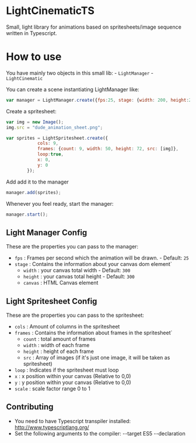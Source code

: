# LightCinematicTS
Small, light library for animations based on spritesheets/image sequence written in Typescript.

# How to use
You have mainly two objects in this small lib:
	- `LightManager`
	- `LightCinematic`

You can create a scene instantiating LightManager like:
```javascript
var manager = LightManager.create({fps:25, stage: {width: 200, height:200, canvas:document.getElementById('myCanvas')}});
```

Create a spritesheet:
```javascript
var img = new Image();
img.src = "dude_animation_sheet.png";

var sprites = LightSpritesheet.create({
			cols: 9,
			frames: {count: 9, width: 50, height: 72, src: [img]},
			loop:true,
			x: 0,
			y: 0
		});
```
Add add it to the manager

```javascript
manager.add(sprites);
```
Whenever you feel ready, start the manager:

```javascript
manager.start();
```

## Light Manager Config
These are the properties you can pass to the manager:

- `fps`         : Frames per second which the animation will be drawn. - Default: `25`
- `stage`     	: Contains the information about your canvas dom element`
	- `width`      : your canvas total width - Default: `300`
	- `height`      : your canvas total height - Default: `300`
	- `canvas`      : HTML Canvas element

## Light Spritesheet Config
These are the properties you can pass to the spritesheet:

- `cols`         : Amount of columns in the spritesheet
- `frames`     	: Contains the information about frames in the spritesheet`
	- `count`      : total amount of frames
	- `width`      : width of each frame
	- `height`      : height of each frame
	- `src`      : Array of images (if it's just one image, it will be taken as spritesheet)
- `loop`      : Indicates if the spritesheet must loop
- `x`      : x position within your canvas (Relative to 0,0)
- `y`      : y position within your canvas (Relative to 0,0)
- `scale`      : scale factor range 0 to 1

## Contributing

- You need to have Typescript transpiler installed: http://www.typescriptlang.org/
- Set the following arguments to the compiler: --target ES5 --declaration
